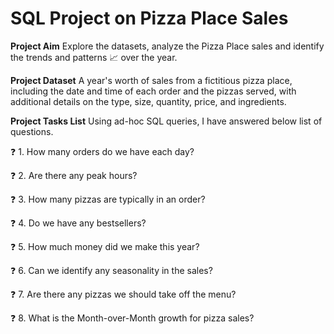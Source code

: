 # SQL Project on Pizza Place Sales

**Project Aim**
Explore the datasets, analyze the Pizza Place sales and identify the trends and patterns 📈 over the year.

**Project Dataset**
A year's worth of sales from a fictitious pizza place, including the date and time of each order and the pizzas served, with additional details on the type, size, quantity, price, and ingredients.

**Project Tasks List**
Using ad-hoc SQL queries, I have answered below list of questions.

❓ 1. How many orders do we have each day?

❓ 2. Are there any peak hours?

❓ 3. How many pizzas are typically in an order?

❓ 4. Do we have any bestsellers?

❓ 5. How much money did we make this year?

❓ 6. Can we identify any seasonality in the sales?

❓ 7. Are there any pizzas we should take off the menu?

❓ 8. What is the Month-over-Month growth for pizza sales?
